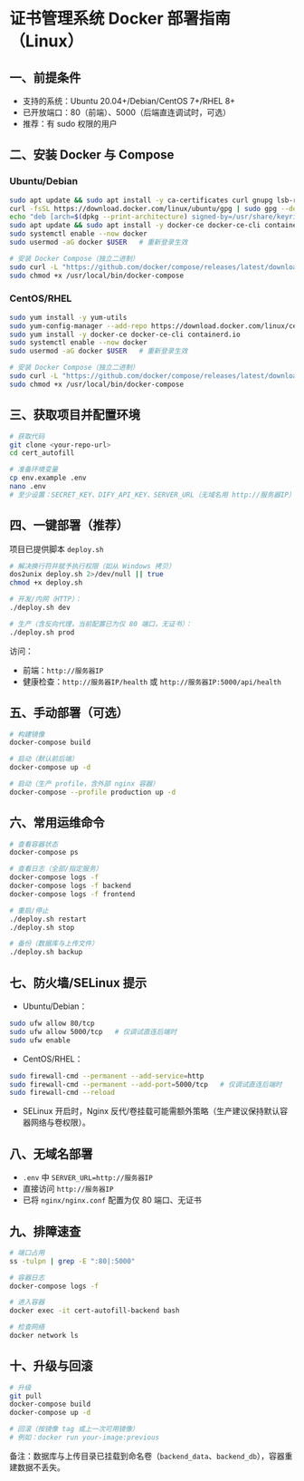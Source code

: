 # 证书管理系统 Docker 部署指南（Linux）

## 一、前提条件
- 支持的系统：Ubuntu 20.04+/Debian/CentOS 7+/RHEL 8+
- 已开放端口：80（前端）、5000（后端直连调试时，可选）
- 推荐：有 sudo 权限的用户

## 二、安装 Docker 与 Compose
### Ubuntu/Debian
```bash
sudo apt update && sudo apt install -y ca-certificates curl gnupg lsb-release
curl -fsSL https://download.docker.com/linux/ubuntu/gpg | sudo gpg --dearmor -o /usr/share/keyrings/docker-archive-keyring.gpg
echo "deb [arch=$(dpkg --print-architecture) signed-by=/usr/share/keyrings/docker-archive-keyring.gpg] https://download.docker.com/linux/ubuntu $(lsb_release -cs) stable" | sudo tee /etc/apt/sources.list.d/docker.list > /dev/null
sudo apt update && sudo apt install -y docker-ce docker-ce-cli containerd.io
sudo systemctl enable --now docker
sudo usermod -aG docker $USER   # 重新登录生效

# 安装 Docker Compose（独立二进制）
sudo curl -L "https://github.com/docker/compose/releases/latest/download/docker-compose-$(uname -s)-$(uname -m)" -o /usr/local/bin/docker-compose
sudo chmod +x /usr/local/bin/docker-compose
```

### CentOS/RHEL
```bash
sudo yum install -y yum-utils
sudo yum-config-manager --add-repo https://download.docker.com/linux/centos/docker-ce.repo
sudo yum install -y docker-ce docker-ce-cli containerd.io
sudo systemctl enable --now docker
sudo usermod -aG docker $USER   # 重新登录生效

# 安装 Docker Compose（独立二进制）
sudo curl -L "https://github.com/docker/compose/releases/latest/download/docker-compose-$(uname -s)-$(uname -m)" -o /usr/local/bin/docker-compose
sudo chmod +x /usr/local/bin/docker-compose
```

## 三、获取项目并配置环境
```bash
# 获取代码
git clone <your-repo-url>
cd cert_autofill

# 准备环境变量
cp env.example .env
nano .env
# 至少设置：SECRET_KEY、DIFY_API_KEY、SERVER_URL（无域名用 http://服务器IP）
```

## 四、一键部署（推荐）
项目已提供脚本 `deploy.sh`
```bash
# 解决换行符并赋予执行权限（如从 Windows 拷贝）
dos2unix deploy.sh 2>/dev/null || true
chmod +x deploy.sh

# 开发/内网（HTTP）：
./deploy.sh dev

# 生产（含反向代理，当前配置已为仅 80 端口，无证书）：
./deploy.sh prod
```

访问：
- 前端：`http://服务器IP`
- 健康检查：`http://服务器IP/health` 或 `http://服务器IP:5000/api/health`

## 五、手动部署（可选）
```bash
# 构建镜像
docker-compose build

# 启动（默认前后端）
docker-compose up -d

# 启动（生产 profile，含外部 nginx 容器）
docker-compose --profile production up -d
```

## 六、常用运维命令
```bash
# 查看容器状态
docker-compose ps

# 查看日志（全部/指定服务）
docker-compose logs -f
docker-compose logs -f backend
docker-compose logs -f frontend

# 重启/停止
./deploy.sh restart
./deploy.sh stop

# 备份（数据库与上传文件）
./deploy.sh backup
```

## 七、防火墙/SELinux 提示
- Ubuntu/Debian：
```bash
sudo ufw allow 80/tcp
sudo ufw allow 5000/tcp   # 仅调试直连后端时
sudo ufw enable
```
- CentOS/RHEL：
```bash
sudo firewall-cmd --permanent --add-service=http
sudo firewall-cmd --permanent --add-port=5000/tcp   # 仅调试直连后端时
sudo firewall-cmd --reload
```
- SELinux 开启时，Nginx 反代/卷挂载可能需额外策略（生产建议保持默认容器网络与卷权限）。

## 八、无域名部署
- `.env` 中 `SERVER_URL=http://服务器IP`
- 直接访问 `http://服务器IP`
- 已将 `nginx/nginx.conf` 配置为仅 80 端口、无证书

## 九、排障速查
```bash
# 端口占用
ss -tulpn | grep -E ":80|:5000"

# 容器日志
docker-compose logs -f

# 进入容器
docker exec -it cert-autofill-backend bash

# 检查网络
docker network ls
```

## 十、升级与回滚
```bash
# 升级
git pull
docker-compose build
docker-compose up -d

# 回滚（按镜像 tag 或上一次可用镜像）
# 例如：docker run your-image:previous
```

备注：数据库与上传目录已挂载到命名卷（`backend_data`、`backend_db`），容器重建数据不丢失。
